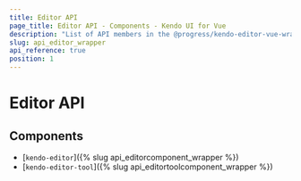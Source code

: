 ```yaml
---
title: Editor API
page_title: Editor API - Components - Kendo UI for Vue
description: "List of API members in the @progress/kendo-editor-vue-wrapper package, part of Kendo UI for Vue."
slug: api_editor_wrapper
api_reference: true
position: 1
---
```


# Editor API

## Components

* [`kendo-editor`]({% slug api_editorcomponent_wrapper %})
* [`kendo-editor-tool`]({% slug api_editortoolcomponent_wrapper %})

